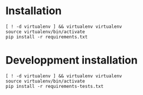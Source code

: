 Installation
============

```
[ ! -d virtualenv ] && virtualenv virtualenv
source virtualenv/bin/activate
pip install -r requirements.txt
```

Developpment installation
============

```
[ ! -d virtualenv ] && virtualenv virtualenv
source virtualenv/bin/activate
pip install -r requirements-tests.txt
```

